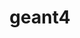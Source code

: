 ---
title: "geant4"
layout: cache
categories: [package, develop]
meta: {"compilers": ["gcc@11.4.0"], "num_specs": 26, "num_specs_by_stack": {"hep": 26, "root": 26}, "oss": ["ubuntu22.04"], "platforms": ["linux"], "stacks": ["hep", "root"], "targets": ["x86_64_v3"], "versions": ["11.3.1"]}
spec_details: [{"compiler": "gcc@11.4.0", "hash": "3wivvybz5vig6niw7wxw6kbgdzdex4g4", "os": "ubuntu22.04", "platform": "linux", "size": "-", "stacks": ["hep", "root"], "target": "x86_64_v3", "variants": ["build_system=cmake", "build_type=Release", "cxxstd=20", "+data", "generator=make", "~hdf5", "~ipo", "~motif", "+opengl", "+qt", "~tbb", "+threads", "~timemory", "~vecgeom", "~vtk", "+x11"], "versions": ["11.3.1"]}, {"compiler": "gcc@11.4.0", "hash": "4gsjzfwodwopgjrxlgcbu52xeq2bllnk", "os": "ubuntu22.04", "platform": "linux", "size": "-", "stacks": ["hep", "root"], "target": "x86_64_v3", "variants": ["build_system=cmake", "build_type=Release", "cxxstd=20", "+data", "generator=make", "~hdf5", "~ipo", "~motif", "+opengl", "+qt", "~tbb", "+threads", "~timemory", "~vecgeom", "~vtk", "+x11"], "versions": ["11.3.1"]}, {"compiler": "gcc@11.4.0", "hash": "4yuxqcn2xmseiy6hfsvvvhbnmxcsgcyd", "os": "ubuntu22.04", "platform": "linux", "size": "-", "stacks": ["hep", "root"], "target": "x86_64_v3", "variants": ["build_system=cmake", "build_type=Release", "cxxstd=20", "+data", "generator=make", "~hdf5", "~ipo", "~motif", "+opengl", "+qt", "~tbb", "+threads", "~timemory", "~vecgeom", "~vtk", "~x11"], "versions": ["11.3.1"]}, {"compiler": "gcc@11.4.0", "hash": "5jgjendi7a7xqd5qk3zhe65bry3oe66m", "os": "ubuntu22.04", "platform": "linux", "size": "-", "stacks": ["hep", "root"], "target": "x86_64_v3", "variants": ["build_system=cmake", "build_type=Release", "cxxstd=20", "+data", "generator=make", "~hdf5", "~ipo", "~motif", "+opengl", "+qt", "~tbb", "+threads", "~timemory", "~vecgeom", "~vtk", "+x11"], "versions": ["11.3.1"]}, {"compiler": "gcc@11.4.0", "hash": "6hskvyzfp4rqc3bmowz3a6g5pyu7g5lr", "os": "ubuntu22.04", "platform": "linux", "size": "-", "stacks": ["hep", "root"], "target": "x86_64_v3", "variants": ["build_system=cmake", "build_type=Release", "cxxstd=20", "+data", "generator=make", "~hdf5", "~ipo", "~motif", "+opengl", "+qt", "~tbb", "+threads", "~timemory", "~vecgeom", "~vtk", "+x11"], "versions": ["11.3.1"]}, {"compiler": "gcc@11.4.0", "hash": "6uvfcpivfsutk2wdnqhe2dhl6rvvcd4n", "os": "ubuntu22.04", "platform": "linux", "size": "-", "stacks": ["hep", "root"], "target": "x86_64_v3", "variants": ["build_system=cmake", "build_type=Release", "cxxstd=20", "+data", "generator=make", "~hdf5", "~ipo", "~motif", "+opengl", "+qt", "~tbb", "+threads", "~timemory", "~vecgeom", "~vtk", "+x11"], "versions": ["11.3.1"]}, {"compiler": "gcc@11.4.0", "hash": "77n7te2j6b66uvlqptvhhx5ccngecjwv", "os": "ubuntu22.04", "platform": "linux", "size": "-", "stacks": ["hep", "root"], "target": "x86_64_v3", "variants": ["build_system=cmake", "build_type=Release", "cxxstd=20", "+data", "generator=make", "~hdf5", "~ipo", "~motif", "+opengl", "+qt", "~tbb", "+threads", "~timemory", "~vecgeom", "~vtk", "+x11"], "versions": ["11.3.1"]}, {"compiler": "gcc@11.4.0", "hash": "b6vbk7blh3ahec2mpp4yrqkuzjwd4ovi", "os": "ubuntu22.04", "platform": "linux", "size": "-", "stacks": ["hep", "root"], "target": "x86_64_v3", "variants": ["build_system=cmake", "build_type=Release", "cxxstd=20", "+data", "generator=make", "~hdf5", "~ipo", "~motif", "+opengl", "+qt", "~tbb", "+threads", "~timemory", "~vecgeom", "~vtk", "+x11"], "versions": ["11.3.1"]}, {"compiler": "gcc@11.4.0", "hash": "byktswn2dl2y7xcxlmvdm72cwcexnexw", "os": "ubuntu22.04", "platform": "linux", "size": "-", "stacks": ["hep", "root"], "target": "x86_64_v3", "variants": ["build_system=cmake", "build_type=Release", "cxxstd=20", "+data", "generator=make", "~hdf5", "~ipo", "~motif", "+opengl", "+qt", "~tbb", "+threads", "~timemory", "~vecgeom", "~vtk", "~x11"], "versions": ["11.3.1"]}, {"compiler": "gcc@11.4.0", "hash": "c7vj5xtsh76rwaej47c4h77hx53tk67e", "os": "ubuntu22.04", "platform": "linux", "size": "-", "stacks": ["hep", "root"], "target": "x86_64_v3", "variants": ["build_system=cmake", "build_type=Release", "cxxstd=20", "+data", "generator=make", "~hdf5", "~ipo", "~motif", "+opengl", "+qt", "~tbb", "+threads", "~timemory", "~vecgeom", "~vtk", "+x11"], "versions": ["11.3.1"]}, {"compiler": "gcc@11.4.0", "hash": "cdc5jbhth4imnezjeuhikivk6bwl6cw3", "os": "ubuntu22.04", "platform": "linux", "size": "-", "stacks": ["hep", "root"], "target": "x86_64_v3", "variants": ["build_system=cmake", "build_type=Release", "cxxstd=20", "+data", "generator=make", "~hdf5", "~ipo", "~motif", "~opengl", "~qt", "~tbb", "+threads", "~timemory", "~vecgeom", "~vtk", "~x11"], "versions": ["11.3.1"]}, {"compiler": "gcc@11.4.0", "hash": "dhbpqiit4b6b6sgquiczrlexhbo4sw4o", "os": "ubuntu22.04", "platform": "linux", "size": "-", "stacks": ["hep", "root"], "target": "x86_64_v3", "variants": ["build_system=cmake", "build_type=Release", "cxxstd=20", "+data", "generator=make", "~hdf5", "~ipo", "~motif", "+opengl", "+qt", "~tbb", "+threads", "~timemory", "~vecgeom", "~vtk", "+x11"], "versions": ["11.3.1"]}, {"compiler": "gcc@11.4.0", "hash": "dtrcnyyk7kcbls7kr5jzfnd22557xvxt", "os": "ubuntu22.04", "platform": "linux", "size": "-", "stacks": ["hep", "root"], "target": "x86_64_v3", "variants": ["build_system=cmake", "build_type=Release", "cxxstd=20", "+data", "generator=make", "~hdf5", "~ipo", "~motif", "~opengl", "~qt", "~tbb", "+threads", "~timemory", "~vecgeom", "~vtk", "~x11"], "versions": ["11.3.1"]}, {"compiler": "gcc@11.4.0", "hash": "eni7os3jk7ms3prasqlak2jdsosocida", "os": "ubuntu22.04", "platform": "linux", "size": "-", "stacks": ["hep", "root"], "target": "x86_64_v3", "variants": ["build_system=cmake", "build_type=Release", "cxxstd=20", "+data", "generator=make", "~hdf5", "~ipo", "~motif", "+opengl", "+qt", "~tbb", "+threads", "~timemory", "~vecgeom", "~vtk", "~x11"], "versions": ["11.3.1"]}, {"compiler": "gcc@11.4.0", "hash": "etclc2aedn4iw5xhmnkx6a2dwkikt7hd", "os": "ubuntu22.04", "platform": "linux", "size": "-", "stacks": ["hep", "root"], "target": "x86_64_v3", "variants": ["build_system=cmake", "build_type=Release", "cxxstd=20", "+data", "generator=make", "~hdf5", "~ipo", "~motif", "+opengl", "+qt", "~tbb", "+threads", "~timemory", "~vecgeom", "~vtk", "+x11"], "versions": ["11.3.1"]}, {"compiler": "gcc@11.4.0", "hash": "evkaq65lyxeoqv2a5oq2ey5xztgwyrwc", "os": "ubuntu22.04", "platform": "linux", "size": "-", "stacks": ["hep", "root"], "target": "x86_64_v3", "variants": ["build_system=cmake", "build_type=Release", "cxxstd=20", "+data", "generator=make", "~hdf5", "~ipo", "~motif", "~opengl", "~qt", "~tbb", "+threads", "~timemory", "~vecgeom", "~vtk", "~x11"], "versions": ["11.3.1"]}, {"compiler": "gcc@11.4.0", "hash": "fs5vxqfyhn2vj62qmmhnfbp7onyhqmnd", "os": "ubuntu22.04", "platform": "linux", "size": "-", "stacks": ["hep", "root"], "target": "x86_64_v3", "variants": ["build_system=cmake", "build_type=Release", "cxxstd=20", "+data", "generator=make", "~hdf5", "~ipo", "~motif", "+opengl", "+qt", "~tbb", "+threads", "~timemory", "~vecgeom", "~vtk", "+x11"], "versions": ["11.3.1"]}, {"compiler": "gcc@11.4.0", "hash": "guutpte2yhs2o7zcxngsgwnp6p65upwt", "os": "ubuntu22.04", "platform": "linux", "size": "-", "stacks": ["hep", "root"], "target": "x86_64_v3", "variants": ["build_system=cmake", "build_type=Release", "cxxstd=20", "+data", "generator=make", "~hdf5", "~ipo", "~motif", "+opengl", "+qt", "~tbb", "+threads", "~timemory", "~vecgeom", "~vtk", "~x11"], "versions": ["11.3.1"]}, {"compiler": "gcc@11.4.0", "hash": "k7esgmloqsnlhbwhu3u7cme7kblscedj", "os": "ubuntu22.04", "platform": "linux", "size": "-", "stacks": ["hep", "root"], "target": "x86_64_v3", "variants": ["build_system=cmake", "build_type=Release", "cxxstd=20", "+data", "generator=make", "~hdf5", "~ipo", "~motif", "+opengl", "+qt", "~tbb", "+threads", "~timemory", "~vecgeom", "~vtk", "+x11"], "versions": ["11.3.1"]}, {"compiler": "gcc@11.4.0", "hash": "sneix4b76nk4jv2jbqlxry23aft6gl2h", "os": "ubuntu22.04", "platform": "linux", "size": "-", "stacks": ["hep", "root"], "target": "x86_64_v3", "variants": ["build_system=cmake", "build_type=Release", "cxxstd=20", "+data", "generator=make", "~hdf5", "~ipo", "~motif", "+opengl", "+qt", "~tbb", "+threads", "~timemory", "~vecgeom", "~vtk", "+x11"], "versions": ["11.3.1"]}, {"compiler": "gcc@11.4.0", "hash": "upcvkos5yw7zbfqctjlxvk3alugqmypo", "os": "ubuntu22.04", "platform": "linux", "size": "-", "stacks": ["hep", "root"], "target": "x86_64_v3", "variants": ["build_system=cmake", "build_type=Release", "cxxstd=20", "+data", "generator=make", "~hdf5", "~ipo", "~motif", "+opengl", "+qt", "~tbb", "+threads", "~timemory", "~vecgeom", "~vtk", "+x11"], "versions": ["11.3.1"]}, {"compiler": "gcc@11.4.0", "hash": "v5gowqt45qqwopmqbjc2xtyht7mh22dn", "os": "ubuntu22.04", "platform": "linux", "size": "-", "stacks": ["hep", "root"], "target": "x86_64_v3", "variants": ["build_system=cmake", "build_type=Release", "cxxstd=20", "+data", "generator=make", "~hdf5", "~ipo", "~motif", "+opengl", "+qt", "~tbb", "+threads", "~timemory", "~vecgeom", "~vtk", "+x11"], "versions": ["11.3.1"]}, {"compiler": "gcc@11.4.0", "hash": "wtvxnvuikighpwt763mbfjlim6nuxbck", "os": "ubuntu22.04", "platform": "linux", "size": "-", "stacks": ["hep", "root"], "target": "x86_64_v3", "variants": ["build_system=cmake", "build_type=Release", "cxxstd=20", "+data", "generator=make", "~hdf5", "~ipo", "~motif", "+opengl", "+qt", "~tbb", "+threads", "~timemory", "~vecgeom", "~vtk", "+x11"], "versions": ["11.3.1"]}, {"compiler": "gcc@11.4.0", "hash": "xsrt57j2gqmpjfldlayy764f6ajgjedc", "os": "ubuntu22.04", "platform": "linux", "size": "-", "stacks": ["hep", "root"], "target": "x86_64_v3", "variants": ["build_system=cmake", "build_type=Release", "cxxstd=20", "+data", "generator=make", "~hdf5", "~ipo", "~motif", "+opengl", "+qt", "~tbb", "+threads", "~timemory", "~vecgeom", "~vtk", "+x11"], "versions": ["11.3.1"]}, {"compiler": "gcc@11.4.0", "hash": "xvpann76qyxrnfthstqklwbahxltj3ev", "os": "ubuntu22.04", "platform": "linux", "size": "-", "stacks": ["hep", "root"], "target": "x86_64_v3", "variants": ["build_system=cmake", "build_type=Release", "cxxstd=20", "+data", "generator=make", "~hdf5", "~ipo", "~motif", "+opengl", "+qt", "~tbb", "+threads", "~timemory", "~vecgeom", "~vtk", "+x11"], "versions": ["11.3.1"]}, {"compiler": "gcc@11.4.0", "hash": "zo7x7prrrxx3js5k4wd7hgjxm5cl7fql", "os": "ubuntu22.04", "platform": "linux", "size": "-", "stacks": ["hep", "root"], "target": "x86_64_v3", "variants": ["build_system=cmake", "build_type=Release", "cxxstd=20", "+data", "generator=make", "~hdf5", "~ipo", "~motif", "+opengl", "+qt", "~tbb", "+threads", "~timemory", "~vecgeom", "~vtk", "~x11"], "versions": ["11.3.1"]}]
---